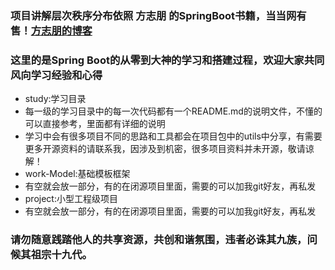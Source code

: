 ### 项目讲解层次秩序分布依照 方志朋 的SpringBoot书籍，当当网有售！<a href="https://www.fangzhipeng.com/spring-boot.html">方志朋的博客</a>

### 这里的是Spring Boot的从零到大神的学习和搭建过程，欢迎大家共同风向学习经验和心得
 - study:学习目录
  - 每一级的学习目录中的每一次代码都有一个README.md的说明文件，不懂的可以直接参考，里面都有详细的说明
  - 学习中会有很多项目不同的思路和工具都会在项目包中的utils中分享，有需要更多开源资料的请联系我，因涉及到机密，很多项目资料并未开源，敬请谅解！
 - work-Model:基础模板框架
  - 有空就会放一部分，有的在闭源项目里面，需要的可以加我git好友，再私发
 -  project:小型工程级项目
  - 有空就会放一部分，有的在闭源项目里面，需要的可以加我git好友，再私发

### 请勿随意践踏他人的共享资源，共创和谐氛围，违者必诛其九族，问候其祖宗十九代。